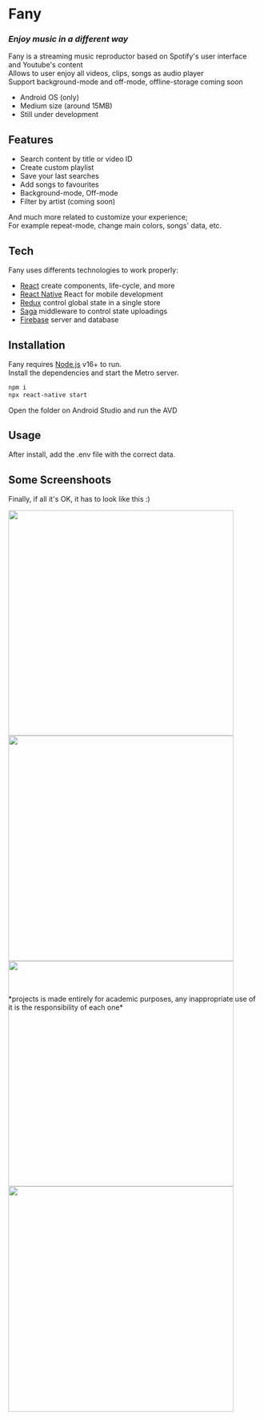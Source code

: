 # Fany
### _Enjoy music in a different way_

Fany is a streaming music reproductor based on Spotify's user interface and Youtube's content
<br/>
Allows to user enjoy all videos, clips, songs as audio player
<br/>
Support background-mode and off-mode, offline-storage coming soon &nbsp;

- Android OS (only)
- Medium size (around 15MB)
- Still under development

## Features

- Search content by title or video ID
- Create custom playlist
- Save your last searches
- Add songs to favourites
- Background-mode, Off-mode
- Filter by artist (coming soon)

And much more related to customize your experience;
<br/>
For example repeat-mode, change main colors, songs' data, etc.

## Tech

Fany uses differents technologies to work properly:

- [React](https://reactjs.org/)  create components, life-cycle, and more
- [React Native](https://reactnative.dev/)  React for mobile development
- [Redux](https://reactnative.dev/)  control global state in a single store
- [Saga](https://redux-saga.js.org/)  middleware to control state uploadings
- [Firebase](https://firebase.google.com/)  server and database

## Installation

Fany requires [Node.js](https://nodejs.org/) v16+ to run.
<br/>
Install the dependencies and start the Metro server.

```sh
npm i
npx react-native start
```
Open the folder on Android Studio and run the AVD

## Usage
After install, add the .env file with the correct data. 

## Some Screenshoots

Finally, if all it's OK, it has to look like this :)

<div style="height: 950px; display: flex; flex-wrap: wrap">
<img src="https://i.ibb.co/Vqt7TyF/Screenshot-2021-08-23-17-02-07-021-com-fany.jpg" height="450">
<img src="https://i.ibb.co/6Bfgt2s/Screenshot-2021-08-23-17-02-17-751-com-fany.jpg" height="450">
<img src="https://i.ibb.co/rwRmX2Q/Screenshot-2021-08-23-17-02-23-514-com-fany.jpg" height="450">
<img src="https://i.ibb.co/1GCGcGB/Screenshot-2021-08-23-17-02-27-914-lockscreen.jpg" height="450">
</div>

<br/>
*projects is made entirely for academic purposes, any inappropriate use of it is the responsibility of each one*

[//]: # (These are reference links used in the body of this note and get stripped out when the markdown processor does its job. There is no need to format nicely because it shouldn't be seen. Thanks SO - http://stackoverflow.com/questions/4823468/store-comments-in-markdown-syntax)

   [git-repo-url]: <https://github.com/DieG02/RN-Fany.git>

